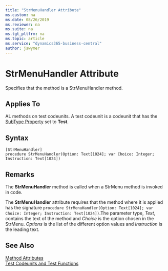 ```yaml
---
title: "StrMenuHandler Attribute"
ms.custom: na
ms.date: 08/26/2019
ms.reviewer: na
ms.suite: na
ms.tgt_pltfrm: na
ms.topic: article
ms.service: "dynamics365-business-central"
author: jswymer
---
```


# StrMenuHandler Attribute

Specifies that the method is a StrMenuHandler method.

## Applies To  
AL methods on test codeunits. A test codeunit is a codeunit that has the [SubType Property](../properties/devenv-subtype-property.md) set to **Test**. 

## Syntax  
  
```  
[StrMenuHandler]
procedure StrMenuHandler(Option: Text[1024]; var Choice: Integer; Instruction: Text[1024])
```    

## Remarks

The **StrMenuHandler** method is called when a StrMenu method is invoked in code.

The **StrMenuHandler** attribute requires that the method where it is applied has the signature `procedure StrMenuHandler(Option: Text[1024]; var Choice: Integer; Instruction: Text[1024])`.The parameter type, *Text*,  contains the text of the method and *Choice* is the option chosen in the StrMenu. *Options* is the list of the different option values and *Instruction* is the leading text.

## See Also  
[Method Attributes](devenv-method-attributes.md)  
[Test Codeunits and Test Functions](../devenv-test-codeunits-and-test-methods.md)  
